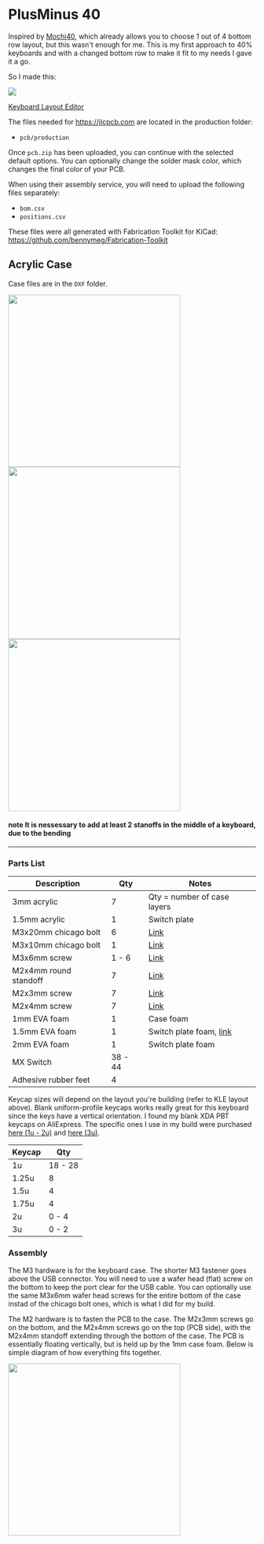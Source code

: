 # PlusMinus 40

Inspired by [Mochi40](https://github.com/Aidan-OS/Mochi40), which already allows you to choose 1 out of 4 bottom row layout, but this wasn't enough for me. This is my first approach to 40% keyboards and with a changed bottom row to make it fit to my needs I gave it a go.

So I made this:

<img src="https://i.imgur.com/gqx2FZW.jpeg">


[Keyboard Layout Editor](http://www.keyboard-layout-editor.com/##@_name=PlusMinus%2040&author=Julian%3B&@_c=%23aaaaaa%20%3B&=0,0&_c=%23cccccc%20%3B&=0,1&=0,2&=0,3&=0,4&=0,5&=4,5&=4,4&=4,3&=4,2&=4,1&_c=%23777777%20&w:1.5%3B&=4,0%3B&@_w:1.25%3B&=1,0&_c=%23cccccc%20%3B&=1,1&=1,2&=1,3&=1,4&=1,5&=5,5&=5,4&=5,3&=5,2&=5,1&_c=%23aaaaaa%20&w:1.25%3B&=5,0%3B&@_c=%23777777%20&w:1.5%3B&=2,0&_c=%23cccccc%20%3B&=2,1&=2,2&=2,3&=2,4&=2,5&=6,5&=6,4&=6,3&=6,2&=6,1&=6,0%3B&@_y:-0.5&x:12.75&c=%23aaaaaa%20%3B&=7,0%0A%0A%0A%0A%0A%0A%0A%0A%0Ae0%3B&@_y:-0.5&c=%23777777%20&w:1.25%3B&=3,0&_w:1.25%3B&=3,1&_w:1.25%3B&=3,2&_c=%23aaaaaa%20&w:2.25%3B&=3,4&_w:2.75%3B&=7,5&_c=%23777777%20&w:1.25%3B&=7,3&_w:1.25%3B&=7,2&_w:1.25%3B&=7,1)



The files needed for https://jlcpcb.com are located in the production folder:

* `pcb/production`

Once `pcb.zip` has been uploaded, you can continue with the selected default options. You can optionally change the solder mask color, which changes the final color of your PCB.

When using their assembly service, you will need to upload the following files separately:

* `bom.csv`
* `positions.csv`

These files were all generated with Fabrication Toolkit for KiCad: https://github.com/bennymeg/Fabrication-Toolkit

## Acrylic Case

Case files are in the `DXF` folder.

<img src="https://i.imgur.com/esxFbJ7.jpeg" width="350">
<img src="https://i.imgur.com/V5y3ilx.jpeg" width="350">
<img src="https://i.imgur.com/Wzzb6x3.png" width="350">


#### note It is nessessary to add at least 2 stanoffs in the middle of a keyboard, due to the bending
---

### Parts List
| Description | Qty | Notes |
| ----------- | --- | ----- |
| 3mm acrylic | 7 | Qty = number of case layers
| 1.5mm acrylic | 1 | Switch plate
| M3x20mm chicago bolt | 6 | [Link](https://www.aliexpress.us/item/2251832451307213.html)
| M3x10mm chicago bolt | 1 | [Link](https://www.aliexpress.us/item/2251832451307213.html)
| M3x6mm screw | 1 - 6 | [Link](https://www.aliexpress.us/item/2255800885711092.html)
| M2x4mm round standoff | 7 | [Link](https://www.aliexpress.us/item/2251832782591461.html)
| M2x3mm screw | 7 | [Link](https://www.aliexpress.us/item/2255800480170108.html)
| M2x4mm screw | 7 | [Link](https://www.aliexpress.us/item/2255800480170108.html)
| 1mm EVA foam | 1 | Case foam
| 1.5mm EVA foam | 1 | Switch plate foam, [link](https://www.aliexpress.us/item/3256804208838525.html)
| 2mm EVA foam | 1 | Switch plate foam
| MX Switch | 38 - 44 |
| Adhesive rubber feet | 4

Keycap sizes will depend on the layout you're building (refer to KLE layout above).  Blank uniform-profile keycaps works really great for this keyboard since the keys have a vertical orientation.  I found my blank XDA PBT keycaps on AliExpress.  The specific ones I use in my build were purchased [here (1u - 2u)](https://www.aliexpress.us/item/3256804203440964.html) and [here (3u)](https://www.aliexpress.us/item/3256801190573750.html).

| Keycap | Qty |
| ------ | --- |
| 1u | 18 - 28
| 1.25u | 8
| 1.5u | 4
| 1.75u | 4
| 2u | 0 - 4
| 3u | 0 - 2

### Assembly

The M3 hardware is for the keyboard case.  The shorter M3 fastener goes above the USB connector.  You will need to use a wafer head (flat) screw on the bottom to keep the port clear for the USB cable.  You can optionally use the same M3x6mm wafer head screws for the entire bottom of the case instad of the chicago bolt ones, which is what I did for my build.

The M2 hardware is to fasten the PCB to the case.  The M2x3mm screws go on the bottom, and the M2x4mm screws go on the top (PCB side), with the M2x4mm standoff extending through the bottom of the case.  The PCB is essentially floating vertically, but is held up by the 1mm case foam.  Below is simple diagram of how everything fits together.

<img src="https://i.imgur.com/EWZpSj6.png" width="350">